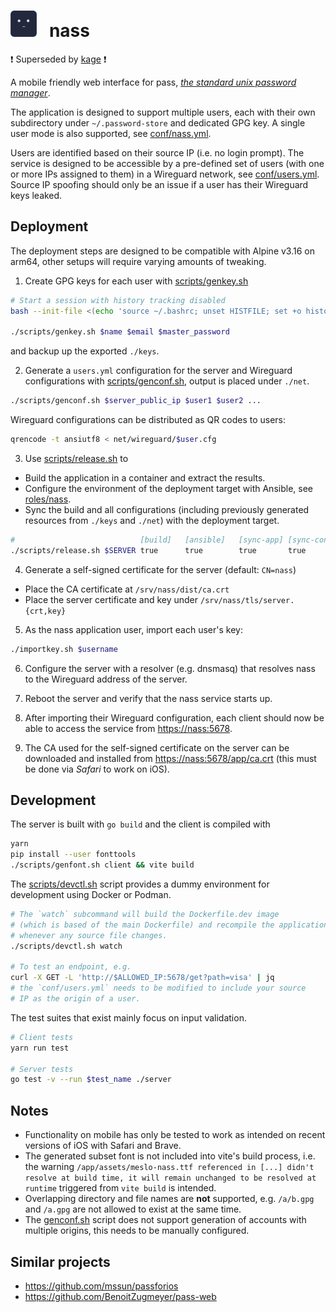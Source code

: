 <h1>
<img width=42 height=42 src="./public/assets/icon.png">&nbsp;&nbsp; nass
</h1>

❗ Superseded by [kage](https://github.com/Kafva/kage) ❗

A mobile friendly web interface for pass,
*[the standard unix password manager](https://www.passwordstore.org/)*.

The application is designed to support multiple users, each with their own
subdirectory under `~/.password-store` and dedicated GPG key.
A single user mode is also supported, see [conf/nass.yml](conf/nass.yml).

Users are identified based on their source IP (i.e. no login prompt). The
service is designed to be accessible by a pre-defined set of users
(with one or more IPs assigned to them) in a Wireguard network, see
[conf/users.yml](conf/users.yml). Source IP spoofing should only be an issue if
a user has their Wireguard keys leaked.

## Deployment
The deployment steps are designed to be compatible with Alpine v3.16 on arm64,
other setups will require varying amounts of tweaking.

1. Create GPG keys for each user with [scripts/genkey.sh](/scripts/genkey.sh)
```bash
# Start a session with history tracking disabled
bash --init-file <(echo 'source ~/.bashrc; unset HISTFILE; set +o history')

./scripts/genkey.sh $name $email $master_password
```
and backup up the exported `./keys`.

2. Generate a `users.yml` configuration for the server and Wireguard
configurations with [scripts/genconf.sh](/scripts/genconf.sh),
output is placed under `./net`.
```bash
./scripts/genconf.sh $server_public_ip $user1 $user2 ...
```
Wireguard configurations can be distributed as QR codes to users:
```bash
qrencode -t ansiutf8 < net/wireguard/$user.cfg
```

3. Use [scripts/release.sh](/scripts/release.sh) to
  - Build the application in a container and extract the results.
  - Configure the environment of the deployment target with Ansible,
  see [roles/nass](roles/nass).
  - Sync the build and all configurations (including previously generated
  resources from `./keys` and `./net`) with the deployment target.
```bash
#                            [build]   [ansible]   [sync-app] [sync-config]
./scripts/release.sh $SERVER true      true        true       true
```

4. Generate a self-signed certificate for the server (default: `CN=nass`)
  - Place the CA certificate at `/srv/nass/dist/ca.crt`
  - Place the server certificate and key under `/srv/nass/tls/server.{crt,key}`

5. As the nass application user, import each user's key:
```bash
./importkey.sh $username
```
6. Configure the server with a resolver (e.g. dnsmasq) that resolves nass to
the Wireguard address of the server.

7. Reboot the server and verify that the nass service starts up.

8. After importing their Wireguard configuration, each client should now be
able to access the service from [https://nass:5678](https://nass:5678).

9. The CA used for the self-signed certificate on the server can be
downloaded and installed from
[https://nass:5678/app/ca.crt](https://nass:5678/app/ca.crt)
(this must be done via _Safari_ to work on iOS).


## Development
The server is built with `go build` and the client is compiled with
```bash
yarn
pip install --user fonttools
./scripts/genfont.sh client && vite build
```

The [scripts/devctl.sh](scripts/devctl.sh) script provides a dummy environment
for development using Docker or Podman.
```bash
# The `watch` subcommand will build the Dockerfile.dev image
# (which is based of the main Dockerfile) and recompile the application
# whenever any source file changes.
./scripts/devctl.sh watch

# To test an endpoint, e.g.
curl -X GET -L 'http://$ALLOWED_IP:5678/get?path=visa' | jq
# the `conf/users.yml` needs to be modified to include your source
# IP as the origin of a user.
```

The test suites that exist mainly focus on input validation.
```bash
# Client tests
yarn run test

# Server tests
go test -v --run $test_name ./server
```

## Notes
* Functionality on mobile has only be tested to work as intended on recent
  versions of iOS with Safari and Brave.
* The generated subset font is not included into vite's build process, i.e. the
  warning `/app/assets/meslo-nass.ttf referenced in [...] didn't resolve at
  build time, it will remain unchanged to be resolved at runtime` triggered
  from `vite build` is intended.
* Overlapping directory and file names are __not__ supported, e.g. `/a/b.gpg`
  and `/a.gpg` are not allowed to exist at the same time.
* The [genconf.sh](/scripts/genconf.sh) script does not support generation of
  accounts with multiple origins, this needs to be manually configured.

## Similar projects
* https://github.com/mssun/passforios
* https://github.com/BenoitZugmeyer/pass-web
